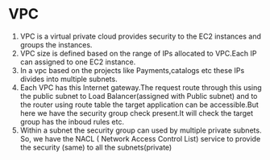 # VPC
1. VPC is a virtual private cloud provides security to the EC2 instances and groups the instances.
2. VPC size is defined based on the range of IPs allocated to VPC.Each IP can assigned to one EC2 instance.
3. In a vpc based on the projects like Payments,catalogs etc these IPs divides into multiple subnets.
4. Each VPC has this Internet gateway.The request route through this using the public subnet to Load Balancer(assigned with Public subnet) and to the router using route table the target application can be accessible.But here we have the security group check present.It will check the target group has the inboud rules etc.
5. Within a subnet the security group can used by multiple private subnets. So, we have the NACL ( Network Access Control List) service to provide the security (same) to all the subnets(private)
